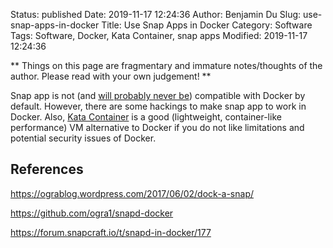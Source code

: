 Status: published
Date: 2019-11-17 12:24:36
Author: Benjamin Du
Slug: use-snap-apps-in-docker
Title: Use Snap Apps in Docker
Category: Software
Tags: Software, Docker, Kata Container, snap apps
Modified: 2019-11-17 12:24:36

**
Things on this page are fragmentary and immature notes/thoughts of the author.
Please read with your own judgement!
**

Snap app is not 
(and [will probably never be](https://bugs.launchpad.net/snappy/+bug/1841327)) 
compatible with Docker by default.
However, 
there are some hackings to make snap app to work in Docker.
Also, 
[Kata Container](https://katacontainers.io/)
is a good (lightweight, container-like performance) VM alternative to Docker
if you do not like limitations and potential security issues of Docker.

## References

https://ograblog.wordpress.com/2017/06/02/dock-a-snap/

https://github.com/ogra1/snapd-docker

https://forum.snapcraft.io/t/snapd-in-docker/177
